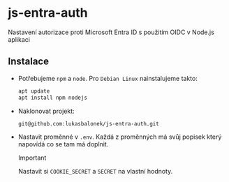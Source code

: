 # js-entra-auth

Nastavení autorizace proti Microsoft Entra ID s použitím OIDC v Node.js aplikaci

## Instalace

* Potřebujeme `npm` a `node`. Pro `Debian Linux` nainstalujeme takto:

  ```bash
  apt update
  apt install npm nodejs
  ```
* Naklonovat projekt:

  ```bash
  git@github.com:lukasbalonek/js-entra-auth.git
  ```
* Nastavit proměnné v `.env`. Každá z proměnných má svůj popisek který napovídá co se tam má doplnit.
  > [!IMPORTANT]  
  > Nastavit si `COOKIE_SECRET` a `SECRET` na vlastní hodnoty.